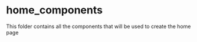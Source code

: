 # home_components

This folder contains all the components that will be used to create the home page
